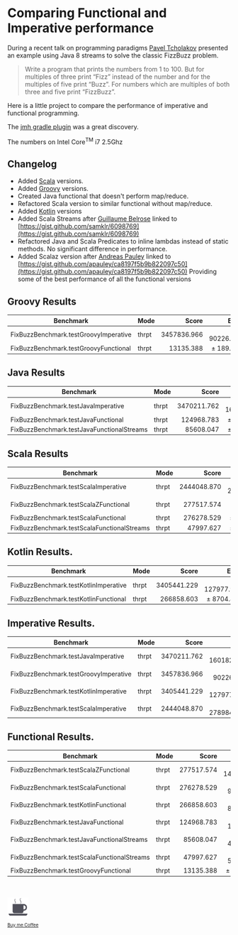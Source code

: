 # Comparing Functional and Imperative performance

During a recent talk on programming paradigms [Pavel Tcholakov](https://twitter.com/pavletko) presented an example using
Java 8 streams to solve the classic FizzBuzz problem.

> Write a program that prints the numbers from 1 to 100.
  But for multiples of three print “Fizz” instead of the number and for the multiples of five print “Buzz”.
  For numbers which are multiples of both three and five print “FizzBuzz”.

Here is a little project to compare the performance of imperative and functional programming.

The [jmh gradle plugin](https://github.com/melix/jmh-gradle-plugin) was a great discovery.


The numbers on Intel Core<sup>TM</sup> i7 2.5Ghz

## Changelog
* Added [Scala](http://www.scala-lang.org) versions.
* Added [Groovy](http://www.groovy-lang.org) versions.
* Created Java functional that doesn't perform map/reduce.
* Refactored Scala version to similar functional without map/reduce.
* Added [Kotlin](https://kotlinlang.org) versions
* Added Scala Streams after [Guillaume Belrose](https://twitter.com/gbelrose) linked to [https://gist.github.com/samklr/6098769](https://gist.github.com/samklr/6098769)
* Refactored Java and Scala Predicates to inline lambdas instead of static methods. No significant difference in performance.
* Added Scalaz version after [Andreas Pauley](https://twitter.com/apauley) linked to [https://gist.github.com/apauley/ca8197f5b9b822097c50](https://gist.github.com/apauley/ca8197f5b9b822097c50) Providing some of the best performance of all the functional versions

## Groovy Results
|Benchmark | Mode | Score|Error|Units|
|----------|------|-----:|----:|-----|
|FixBuzzBenchmark.testGroovyImperative       | thrpt |  3457836.966| ±  90226.579 | ops/s|
|FixBuzzBenchmark.testGroovyFunctional       | thrpt |    13135.388| ±    189.675 | ops/s|

## Java Results
|Benchmark | Mode | Score|Error|Units|
|----------|------|-----:|----:|-----|
|FixBuzzBenchmark.testJavaImperative         | thrpt |  3470211.762| ± 160182.652 | ops/s|
|FixBuzzBenchmark.testJavaFunctional         | thrpt |   124968.783| ±   1586.580 | ops/s|
|FixBuzzBenchmark.testJavaFunctionalStreams  | thrpt |    85608.047| ±   4151.209 | ops/s|

## Scala Results
|Benchmark | Mode | Score|Error|Units|
|----------|------|-----:|----:|-----|
|FixBuzzBenchmark.testScalaImperative        | thrpt |  2444048.870| ± 278984.479 | ops/s|
|FixBuzzBenchmark.testScalaZFunctional       | thrpt |   277517.574| ±  14761.687 | ops/s|
|FixBuzzBenchmark.testScalaFunctional        | thrpt |   276278.529| ±   9243.597 | ops/s|
|FixBuzzBenchmark.testScalaFunctionalStreams | thrpt |    47997.627| ±   5331.258 | ops/s|

## Kotlin Results.
|Benchmark | Mode | Score|Error|Units|
|----------|------|-----:|----:|-----|
|FixBuzzBenchmark.testKotlinImperative       | thrpt |  3405441.229| ± 127977.960 | ops/s|
|FixBuzzBenchmark.testKotlinFunctional       | thrpt |   266858.603| ±   8704.463 | ops/s|

## Imperative Results.
|Benchmark | Mode | Score|Error|Units|
|----------|------|-----:|----:|-----|
|FixBuzzBenchmark.testJavaImperative         | thrpt |  3470211.762| ± 160182.652 | ops/s|
|FixBuzzBenchmark.testGroovyImperative       | thrpt |  3457836.966| ±  90226.579 | ops/s|
|FixBuzzBenchmark.testKotlinImperative       | thrpt |  3405441.229| ± 127977.960 | ops/s|
|FixBuzzBenchmark.testScalaImperative        | thrpt |  2444048.870| ± 278984.479 | ops/s|


## Functional Results.
|Benchmark | Mode | Score|Error|Units|
|----------|------|-----:|----:|-----|
|FixBuzzBenchmark.testScalaZFunctional       | thrpt |   277517.574| ±  14761.687 | ops/s|
|FixBuzzBenchmark.testScalaFunctional        | thrpt |   276278.529| ±   9243.597 | ops/s|
|FixBuzzBenchmark.testKotlinFunctional       | thrpt |   266858.603| ±   8704.463 | ops/s|
|FixBuzzBenchmark.testJavaFunctional         | thrpt |   124968.783| ±   1586.580 | ops/s|
|FixBuzzBenchmark.testJavaFunctionalStreams  | thrpt |    85608.047| ±   4151.209 | ops/s|
|FixBuzzBenchmark.testScalaFunctionalStreams | thrpt |    47997.627| ±   5331.258 | ops/s|
|FixBuzzBenchmark.testGroovyFunctional       | thrpt |    13135.388| ±    189.675 | ops/s|

[<br/><br/><img width="48px" height="48px" src="https://raw.githubusercontent.com/corneil/spring-data-rest-angular-demo/master/buy-me-coffee.png"><img><br/><span style="font-size: x-small">Buy me Coffee</span>](https://www.paypal.com/cgi-bin/webscr?cmd=_donations&business=corneil%2eduplessis%40gmail%2ecom&lc=ZA&item_name=Corneil%20du%20Plessis&currency_code=USD&bn=PP%2dDonationsBF%3abtn_donateCC_LG%2egif%3aNonHosted)
